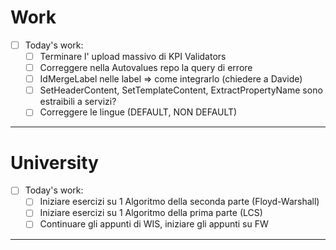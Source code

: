 # Work 

- [ ] Today's work:
	- [ ] Terminare l' upload massivo di KPI Validators
	- [ ] Correggere nella Autovalues repo la query di errore
	- [ ] IdMergeLabel nelle label => come integrarlo (chiedere a Davide)
	- [ ] SetHeaderContent, SetTemplateContent, ExtractPropertyName sono estraibili a servizi?
	- [ ] Correggere le lingue (DEFAULT, NON DEFAULT)

***
# University 

- [ ] Today's work:
	- [ ] Iniziare esercizi su 1 Algoritmo della seconda parte (Floyd-Warshall)
	- [ ] Iniziare esercizi su 1 Algoritmo della prima parte (LCS)
	- [ ] Continuare gli appunti di WIS, iniziare gli appunti su FW

***

